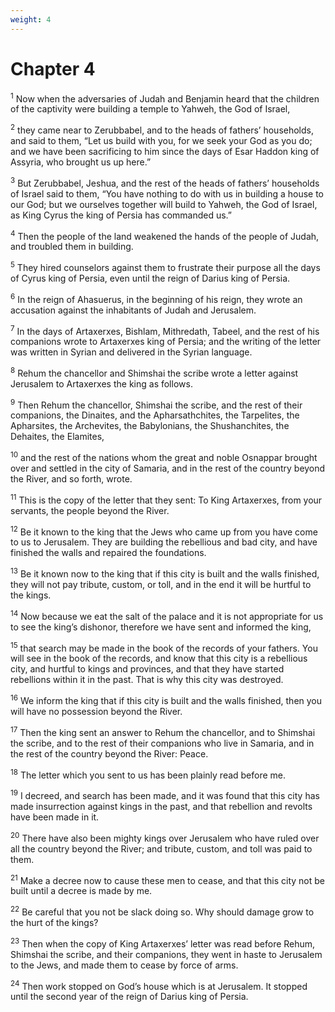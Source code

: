 ```yaml
---
weight: 4
---
```


# Chapter 4

<sup>1</sup> Now when the adversaries of Judah and Benjamin heard that the children of the captivity were building a temple to Yahweh, the God of Israel, 

<sup>2</sup> they came near to Zerubbabel, and to the heads of fathers’ households, and said to them, “Let us build with you, for we seek your God as you do; and we have been sacrificing to him since the days of Esar Haddon king of Assyria, who brought us up here.” 

<sup>3</sup> But Zerubbabel, Jeshua, and the rest of the heads of fathers’ households of Israel said to them, “You have nothing to do with us in building a house to our God; but we ourselves together will build to Yahweh, the God of Israel, as King Cyrus the king of Persia has commanded us.” 

<sup>4</sup> Then the people of the land weakened the hands of the people of Judah, and troubled them in building. 

<sup>5</sup> They hired counselors against them to frustrate their purpose all the days of Cyrus king of Persia, even until the reign of Darius king of Persia. 

<sup>6</sup> In the reign of Ahasuerus, in the beginning of his reign, they wrote an accusation against the inhabitants of Judah and Jerusalem. 

<sup>7</sup> In the days of Artaxerxes, Bishlam, Mithredath, Tabeel, and the rest of his companions wrote to Artaxerxes king of Persia; and the writing of the letter was written in Syrian and delivered in the Syrian language. 

<sup>8</sup> Rehum the chancellor and Shimshai the scribe wrote a letter against Jerusalem to Artaxerxes the king as follows. 

<sup>9</sup> Then Rehum the chancellor, Shimshai the scribe, and the rest of their companions, the Dinaites, and the Apharsathchites, the Tarpelites, the Apharsites, the Archevites, the Babylonians, the Shushanchites, the Dehaites, the Elamites, 

<sup>10</sup> and the rest of the nations whom the great and noble Osnappar brought over and settled in the city of Samaria, and in the rest of the country beyond the River, and so forth, wrote. 

<sup>11</sup> This is the copy of the letter that they sent: To King Artaxerxes, from your servants, the people beyond the River. 

<sup>12</sup> Be it known to the king that the Jews who came up from you have come to us to Jerusalem. They are building the rebellious and bad city, and have finished the walls and repaired the foundations. 

<sup>13</sup> Be it known now to the king that if this city is built and the walls finished, they will not pay tribute, custom, or toll, and in the end it will be hurtful to the kings. 

<sup>14</sup> Now because we eat the salt of the palace and it is not appropriate for us to see the king’s dishonor, therefore we have sent and informed the king, 

<sup>15</sup> that search may be made in the book of the records of your fathers. You will see in the book of the records, and know that this city is a rebellious city, and hurtful to kings and provinces, and that they have started rebellions within it in the past. That is why this city was destroyed. 

<sup>16</sup> We inform the king that if this city is built and the walls finished, then you will have no possession beyond the River. 

<sup>17</sup> Then the king sent an answer to Rehum the chancellor, and to Shimshai the scribe, and to the rest of their companions who live in Samaria, and in the rest of the country beyond the River: Peace. 

<sup>18</sup> The letter which you sent to us has been plainly read before me. 

<sup>19</sup> I decreed, and search has been made, and it was found that this city has made insurrection against kings in the past, and that rebellion and revolts have been made in it. 

<sup>20</sup> There have also been mighty kings over Jerusalem who have ruled over all the country beyond the River; and tribute, custom, and toll was paid to them. 

<sup>21</sup> Make a decree now to cause these men to cease, and that this city not be built until a decree is made by me. 

<sup>22</sup> Be careful that you not be slack doing so. Why should damage grow to the hurt of the kings? 

<sup>23</sup> Then when the copy of King Artaxerxes’ letter was read before Rehum, Shimshai the scribe, and their companions, they went in haste to Jerusalem to the Jews, and made them to cease by force of arms. 

<sup>24</sup> Then work stopped on God’s house which is at Jerusalem. It stopped until the second year of the reign of Darius king of Persia. 


